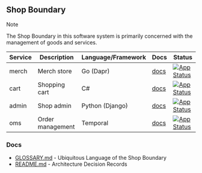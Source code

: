 ## Shop Boundary

> [!NOTE]
> The Shop Boundary in this software system is primarily concerned with the management of goods and services.

| Service | Description      | Language/Framework | Docs                                      | Status                                                                                                                                              |
|---------|------------------|--------------------|-------------------------------------------|-----------------------------------------------------------------------------------------------------------------------------------------------------|
| merch   | Merch store      | Go (Dapr)          | [docs](./boundaries/shop/merch/README.md) | [![App Status](https://argo.shortlink.best/api/badge?name=shortlink-merch&revision=true)](https://argo.shortlink.best/applications/shortlink-merch) |                                                                   
| cart    | Shopping cart    | C#                 | [docs](./boundaries/shop/cart/README.md)  | [![App Status](https://argo.shortlink.best/api/badge?name=shortlink-cart&revision=true)](https://argo.shortlink.best/applications/shortlink-cart)   |
| admin   | Shop admin       | Python (Django)    | [docs](./boundaries/shop/admin/README.md) | [![App Status](https://argo.shortlink.best/api/badge?name=shortlink-admin&revision=true)](https://argo.shortlink.best/applications/shortlink-admin) |
| oms     | Order management | Temporal           | [docs](./boundaries/shop/oms/README.md)   | [![App Status](https://argo.shortlink.best/api/badge?name=shortlink-oms&revision=true)](https://argo.shortlink.best/applications/shortlink-oms)     |

### Docs

- [GLOSSARY.md](./GLOSSARY.md) - Ubiquitous Language of the Shop Boundary
- [README.md](./docs/ADR/README.md) - Architecture Decision Records
